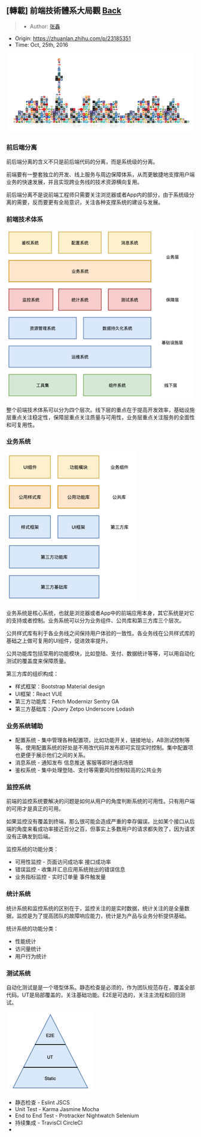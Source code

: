 ## [轉載] 前端技術體系大局觀 [Back](./../post.md)

> - Author: [张鑫](https://www.zhihu.com/people/zhangxin840)
- Origin: https://zhuanlan.zhihu.com/p/23185351
- Time: Oct, 25th, 2016

![](./v2-ae9f857074809a33e0b075e51424bd62_b.png)

### 前后端分离

前后端分离的含义不只是前后端代码的分离，而是系统级的分离。

前端要有一整套独立的开发、线上服务与周边保障体系，从而更敏捷地支撑用户端业务的快速发展，并且实现跨业务线的技术资源横向复用。

前后端分离不是说前端工程师只需要关注浏览器或者App内的部分，由于系统级分离的需要，反而要更有全局意识，关注各种支撑系统的建设与发展。

### 前端技术体系

![](./v2-bdaf689721ed080a5948f09710cb6bf8_b.png)

整个前端技术体系可以分为四个层次。线下层的重点在于提高开发效率，基础设施层重点关注稳定性，保障层重点关注质量与可用性，业务层重点关注服务的全面性和可复用性。

### 业务系统

![](./v2-c9ce1ee3dbd21b96b4c1d320efbfd175_b.png)

业务系统是核心系统，也就是浏览器或者App中的前端应用本身，其它系统是对它的支持或者控制。业务系统可以分为业务组件、公共库和第三方库三个层次。

公共样式库有利于各业务线之间保持用户体验的一致性。各业务线在公共样式库的基础之上做可复用的UI组件，促进效率提升。

公共功能库包括常用的功能模块，比如登陆、支付、数据统计等等，可以用自动化测试的覆盖度来保障质量。

第三方库的组织构成：

- 样式框架：Bootstrap Material design
- UI框架：React VUE
- 第三方功能库：Fetch Modernizr Sentry GA 
- 第三方基础库：jQuery Zetpo Underscore Lodash

### 业务系统辅助

- 配置系统 - 集中管理各种配置项，比如功能开关，链接地址，AB测试控制等等。使用配置系统的好处是不用改代码并发布即可实现实时控制。集中配置项也更便于展示他们之间的关系。
- 消息系统 - 通知发布 信息推送 客服等即时通讯场景
- 鉴权系统 - 集中处理登陆、支付等需要风险控制较高的公共业务

### 监控系统

前端的监控系统要解决的问题是如何从用户的角度判断系统的可用性。只有用户端的可用才是真正的可用。

如果监控没有覆盖到终端，那么很可能会造成严重的幸存偏误。比如某个接口从后端的角度来看成功率接近百分之百，但事实上多数用户的请求都失败了，因为请求没有正确发到后端。

监控系统的功能分类：

- 可用性监控 - 页面访问成功率 接口成功率
- 错误监控 - 收集并汇总应用系统抛出的错误信息
- 业务指标监控 - 实时订单量 事件触发量

### 统计系统

统计系统和监控系统的区别在于，监控关注的是实时数据，统计关注的是全量数据，监控是为了提高团队的故障响应能力，统计是为产品与业务分析提供基础。

统计系统的功能分类：

- 性能统计
- 访问量统计
- 用户行为统计

### 测试系统

自动化测试是是一个塔型体系。静态检查是必须的，作为团队规范存在，覆盖全部代码。UT是局部覆盖的，关注基础功能。E2E是可选的，关注主流程和回归测试。

![](./v2-4965d74fec780c0988c05018f1758234_b.png)

- 静态检查 - Eslint JSCS
- Unit Test - Karma Jasmine Mocha
- End to End Test - Protracker Nightwatch Selenium
- 持续集成 - TravisCI CircleCI
- 
